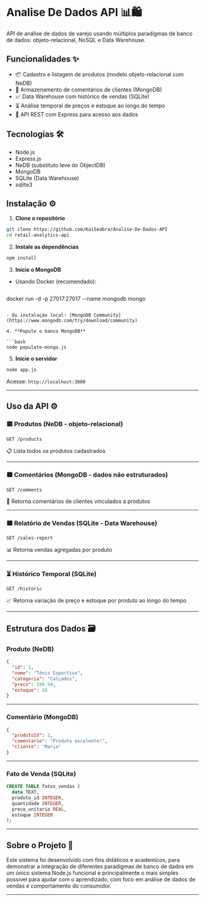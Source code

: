 # Analise De Dados API 📊🛍️

API de análise de dados de varejo usando múltiplos paradigmas de banco de dados: objeto-relacional, NoSQL e Data Warehouse.

## Funcionalidades ✨

* 📦 Cadastro e listagem de produtos (modelo objeto-relacional com NeDB)
* 💬 Armazenamento de comentários de clientes (MongoDB)
* 📈 Data Warehouse com histórico de vendas (SQLite)
* ⏳ Análise temporal de preços e estoque ao longo do tempo
* 🔗 API REST com Express para acesso aos dados

## Tecnologias 🛠️

* Node.js
* Express.js
* NeDB (substituto leve do ObjectDB)
* MongoDB
* SQLite (Data Warehouse)
* sqlite3

## Instalação ⚙️

1. **Clone o repositório**

```bash
git clone https://github.com/KaiSeabra/Analise-De-Dados-API
cd retail-analytics-api
```

2. **Instale as dependências**

```bash
npm install
```

3. **Inicie o MongoDB**

* Usando Docker (recomendado):

  ```bash
  ```

docker run -d -p 27017:27017 --name mongodb mongo

````

- Ou instalação local: [MongoDB Community](https://www.mongodb.com/try/download/community)

4. **Popule o banco MongoDB**

```bash
node populate-mongo.js
````

5. **Inicie o servidor**

```bash
node app.js
```

Acesse: `http://localhost:3000`

---

## Uso da API ⚙️

### 🟨 Produtos (NeDB - objeto-relacional)

```http
GET /products
```

📋 Lista todos os produtos cadastrados

---

### 🟪 Comentários (MongoDB - dados não estruturados)

```http
GET /comments
```

💬 Retorna comentários de clientes vinculados a produtos

---

### 🟦 Relatório de Vendas (SQLite - Data Warehouse)

```http
GET /sales-report
```

📊 Retorna vendas agregadas por produto

---

### ⏳ Histórico Temporal (SQLite)

```http
GET /historic
```

📈 Retorna variação de preço e estoque por produto ao longo do tempo

---

## Estrutura dos Dados 🗃️

### Produto (NeDB)

```json
{
  "id": 1,
  "nome": "Tênis Esportivo",
  "categoria": "Calçados",
  "preco": 199.99,
  "estoque": 20
}
```

---

### Comentário (MongoDB)

```json
{
  "produtoId": 1,
  "comentario": "Produto excelente!",
  "cliente": "Maria"
}
```

---

### Fato de Venda (SQLite)

```sql
CREATE TABLE fatos_vendas (
  data TEXT,
  produto_id INTEGER,
  quantidade INTEGER,
  preco_unitario REAL,
  estoque INTEGER
);
```

---

## Sobre o Projeto 📘

Este sistema foi desenvolvido com fins didáticos e academicos, para demonstrar a integração de diferentes paradigmas de banco de dados em um único sistema Node.js funcional e principalmente o mais simples possivel para ajudar com o aprendizado, com foco em análise de dados de vendas e comportamento do consumidor.

---
